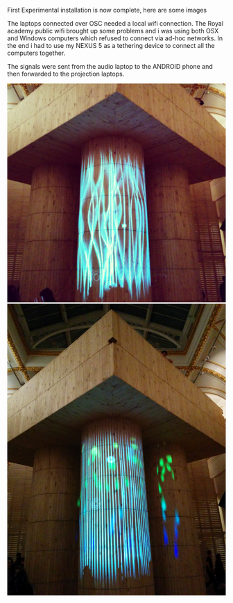 First Experimental installation is now complete, here are some images

The laptops connected over OSC needed a local wifi connection. The Royal academy public wifi brought up some problems and i was using both OSX and Windows computers which refused to connect via ad-hoc networks. In the end i had to use my NEXUS 5 as a tethering device to connect all the computers together.

The signals were sent from the audio laptop to the ANDROID phone and then forwarded to the projection laptops.

![Example Image](../project_images/waves1.jpg?raw=true "projection1")
![Example Image](../project_images/waves2.jpg?raw=true "projection2")



